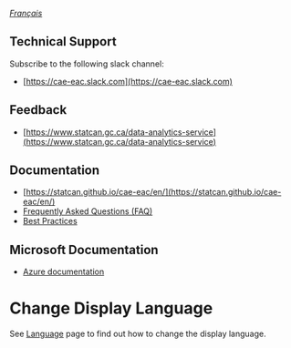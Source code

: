 _[Français](../../fr/ContactezNous)_
## Technical Support
Subscribe to the following slack channel:

 - [https://cae-eac.slack.com](https://cae-eac.slack.com)

## Feedback
 - [https://www.statcan.gc.ca/data-analytics-service](https://www.statcan.gc.ca/data-analytics-service)

## Documentation
- [https://statcan.github.io/cae-eac/en/](https://statcan.github.io/cae-eac/en/)
- [Frequently Asked Questions (FAQ)](FAQ.md)
- [Best Practices](BestPractices.md)

## Microsoft Documentation 
 - [Azure documentation](https://docs.microsoft.com/en-ca/azure/)

# Change Display Language
See [Language](Language.md) page to find out how to change the display language.




